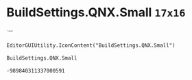 # BuildSettings.QNX.Small `17x16`
<img src="/img/BuildSettings.QNX.Small.png" width=17 height=16>

``` CSharp
EditorGUIUtility.IconContent("BuildSettings.QNX.Small")
```
```
BuildSettings.QNX.Small
```
```
-989840311337000591
```
